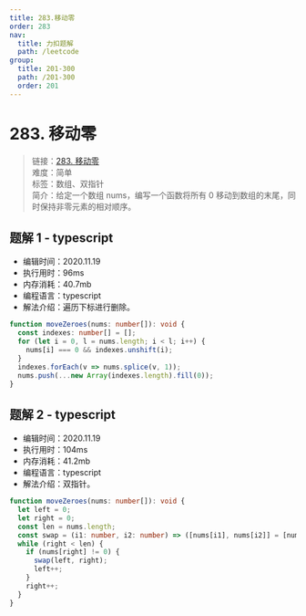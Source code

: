 ```yaml
---
title: 283.移动零
order: 283
nav:
  title: 力扣题解
  path: /leetcode
group:
  title: 201-300
  path: /201-300
  order: 201
---
```


# 283. 移动零

> 链接：[283. 移动零](https://leetcode-cn.com/problems/move-zeroes/)  
> 难度：简单  
> 标签：数组、双指针  
> 简介：给定一个数组 nums，编写一个函数将所有 0 移动到数组的末尾，同时保持非零元素的相对顺序。

## 题解 1 - typescript

- 编辑时间：2020.11.19
- 执行用时：96ms
- 内存消耗：40.7mb
- 编程语言：typescript
- 解法介绍：遍历下标进行删除。

```typescript
function moveZeroes(nums: number[]): void {
  const indexes: number[] = [];
  for (let i = 0, l = nums.length; i < l; i++) {
    nums[i] === 0 && indexes.unshift(i);
  }
  indexes.forEach(v => nums.splice(v, 1));
  nums.push(...new Array(indexes.length).fill(0));
}
```

## 题解 2 - typescript

- 编辑时间：2020.11.19
- 执行用时：104ms
- 内存消耗：41.2mb
- 编程语言：typescript
- 解法介绍：双指针。

```typescript
function moveZeroes(nums: number[]): void {
  let left = 0;
  let right = 0;
  const len = nums.length;
  const swap = (i1: number, i2: number) => ([nums[i1], nums[i2]] = [nums[i2], nums[i1]]);
  while (right < len) {
    if (nums[right] != 0) {
      swap(left, right);
      left++;
    }
    right++;
  }
}
```

